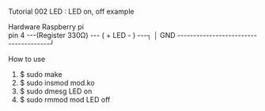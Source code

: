 
Tutorial 002 LED : LED on, off example

Hardware
Raspberry pi       
  pin 4       ---(Register 330Ω) --- ( + LED - ) ---┐
                                                    │
  GND         --------------------------------------┘
 

How to use
1. $ sudo make
2. $ sudo insmod mod.ko
3. $ sudo dmesg
   LED on
4. $ sudo rmmod mod
   LED off
